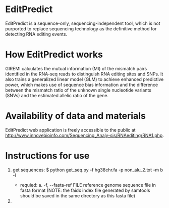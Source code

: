 # EditPredict
EditPredict is a sequence-only, sequencing-independent tool, which is not purported to replace sequencing technology as the definitive method for detecting RNA editing events.
# How EditPredict works
GIREMI calculates the mutual information (MI) of the mismatch pairs identified in the RNA-seq reads to distinguish RNA editing sites and SNPs. It also trains a generalized linear model (GLM) to achieve enhanced predictive power, which makes use of sequence bias information and the difference between the mismatch ratio of the unknown single nucleotide variants (SNVs) and the estimated allelic ratio of the gene.
# Availability of data and materials
EditPredict web application is freely accessible to the public at http://www.innovebioinfo.com/Sequencing_Analy-sis/RNAediting/RNA1.php.
# Instructions for use
1. get sequences: $ python get_seq.py -f hg38chr.fa -p non_alu_2.txt -m b -l
    * requied:
        a. -f, --fasta-ref FILE reference genome sequence file in fasta format (NOTE: the faidx index file generated by samtools should be saved in the same         directory as this fasta file)


2. 

